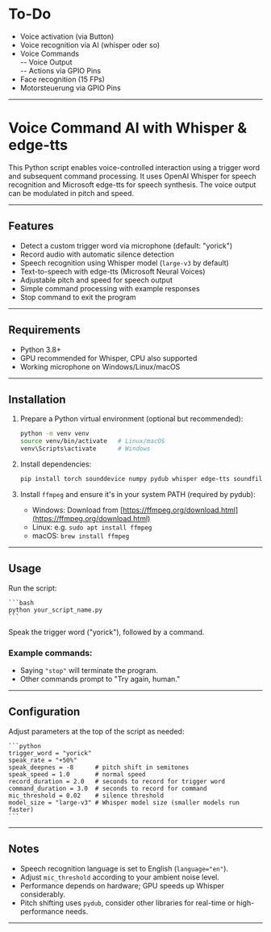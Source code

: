 # To-Do
- Voice activation (via Button)<br>
- Voice recognition via AI (whisper oder so)<br>
- Voice Commands <br>
-- Voice Output<br>
-- Actions via GPIO Pins<br>
- Face recognition (15 FPs)<br>
- Motorsteuerung via GPIO Pins<br>

---

# Voice Command AI with Whisper & edge-tts

This Python script enables voice-controlled interaction using a trigger word and subsequent command processing. It uses OpenAI Whisper for speech recognition and Microsoft edge-tts for speech synthesis. The voice output can be modulated in pitch and speed.

---

## Features

- Detect a custom trigger word via microphone (default: "yorick")
- Record audio with automatic silence detection
- Speech recognition using Whisper model (`large-v3` by default)
- Text-to-speech with edge-tts (Microsoft Neural Voices)
- Adjustable pitch and speed for speech output
- Simple command processing with example responses
- Stop command to exit the program

---

## Requirements

- Python 3.8+
- GPU recommended for Whisper, CPU also supported
- Working microphone on Windows/Linux/macOS

---

## Installation

1. Prepare a Python virtual environment (optional but recommended):

    ```bash
    python -m venv venv
    source venv/bin/activate   # Linux/macOS
    venv\Scripts\activate      # Windows
    ```

2. Install dependencies:

    ```bash
    pip install torch sounddevice numpy pydub whisper edge-tts soundfile
    ```

3. Install `ffmpeg` and ensure it's in your system PATH (required by pydub):

    - Windows: Download from [https://ffmpeg.org/download.html](https://ffmpeg.org/download.html)  
    - Linux: e.g. `sudo apt install ffmpeg`  
    - macOS: `brew install ffmpeg`

---

## Usage

Run the script:

    ```bash
    python your_script_name.py
    ```

Speak the trigger word ("yorick"), followed by a command.

### Example commands:

- Saying `"stop"` will terminate the program.
- Other commands prompt to "Try again, human."

---

## Configuration

Adjust parameters at the top of the script as needed:

    ```python
    trigger_word = "yorick"
    speak_rate = "+50%"
    speak_deepnes = -8      # pitch shift in semitones
    speak_speed = 1.0       # normal speed
    record_duration = 2.0   # seconds to record for trigger word
    command_duration = 3.0  # seconds to record for command
    mic_threshold = 0.02    # silence threshold
    model_size = "large-v3" # Whisper model size (smaller models run faster)
    ```

---

## Notes

- Speech recognition language is set to English (`language="en"`).
- Adjust `mic_threshold` according to your ambient noise level.
- Performance depends on hardware; GPU speeds up Whisper considerably.
- Pitch shifting uses `pydub`, consider other libraries for real-time or high-performance needs.

---

